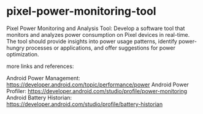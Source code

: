 # pixel-power-monitoring-tool
Pixel Power Monitoring and Analysis Tool: Develop a software tool that monitors and analyzes power consumption on Pixel devices in real-time. The tool should provide insights into power usage patterns, identify power-hungry processes or applications, and offer suggestions for power optimization.









more links and references:




Android Power Management: https://developer.android.com/topic/performance/power
Android Power Profiler: https://developer.android.com/studio/profile/power-monitoring
Android Battery Historian: https://developer.android.com/studio/profile/battery-historian
